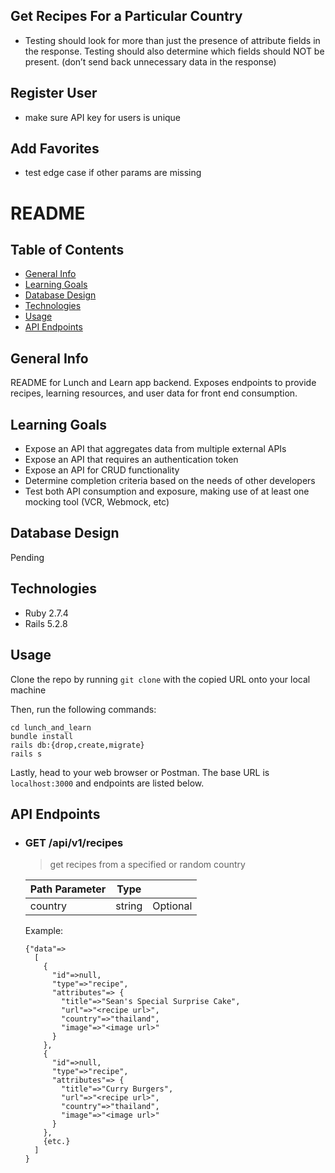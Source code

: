 
## Get Recipes For a Particular Country
* Testing should look for more than just the presence of attribute fields in the response. Testing should also determine which fields should NOT be present. (don’t send back unnecessary data in the response)

## Register User
* make sure API key for users is unique

## Add Favorites
* test edge case if other params are missing

# README

## Table of Contents
* [General Info](#general-info)
* [Learning Goals](#learning-goals)
* [Database Design](#database-design)
* [Technologies](#technologies)
* [Usage](#usage)
* [API Endpoints](#api-endpoints)

## General Info
README for Lunch and Learn app backend. Exposes endpoints to provide recipes, learning resources, and user data for front end consumption.

## Learning Goals
- Expose an API that aggregates data from multiple external APIs
- Expose an API that requires an authentication token
- Expose an API for CRUD functionality
- Determine completion criteria based on the needs of other developers
- Test both API consumption and exposure, making use of at least one mocking tool (VCR, Webmock, etc)

## Database Design

Pending

## Technologies
- Ruby 2.7.4
- Rails 5.2.8

## Usage

Clone the repo by running `git clone` with the copied URL onto your local machine

Then, run the following commands:
```
cd lunch_and_learn
bundle install
rails db:{drop,create,migrate}
rails s
```

Lastly, head to your web browser or Postman. The base URL is `localhost:3000` and endpoints are listed below.

## API Endpoints
- ### GET /api/v1/recipes
  > get recipes from a specified or random country
  
  | Path Parameter        | Type          |  |
  | ------------- |:-------------:| -----:|
  | country      | string | Optional |
  
  Example:
  ```
  {"data"=> 
    [
      { 
        "id"=>null,
        "type"=>"recipe", 
        "attributes"=> { 
          "title"=>"Sean's Special Surprise Cake",
          "url"=>"<recipe url>", 
          "country"=>"thailand",  
          "image"=>"<image url>" 
        }
      },
      {
        "id"=>null,
        "type"=>"recipe", 
        "attributes"=> { 
          "title"=>"Curry Burgers",
          "url"=>"<recipe url>", 
          "country"=>"thailand",  
          "image"=>"<image url>" 
        }
      },
      {etc.}
    ]
  }
  ```
<br> 